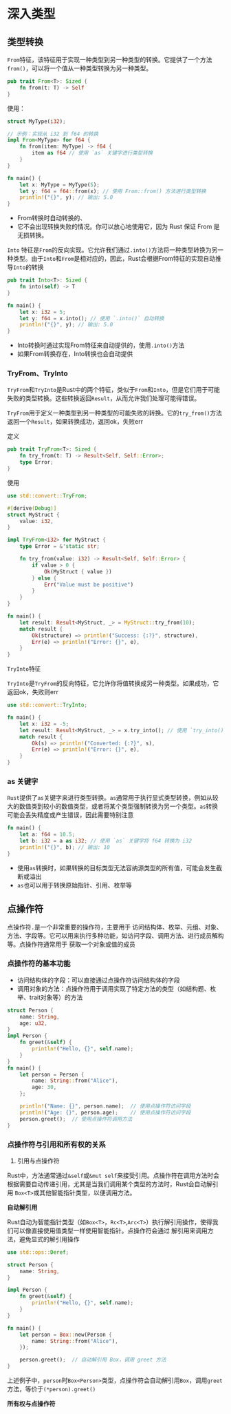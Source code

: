 # 深入类型

## 类型转换

`From`特征，该特征用于实现一种类型到另一种类型的转换。它提供了一个方法`from()`，可以将一个值从一种类型转换为另一种类型。

```rust
pub trait From<T>: Sized {
    fn from(t: T) -> Self
}
```

使用：

```rust
struct MyType(i32);

// 示例：实现从 i32 到 f64 的转换
impl From<MyType> for f64 {
    fn from(item: MyType) -> f64 {
        item as f64 // 使用 `as` 关键字进行类型转换
    }
}

fn main() {
    let x: MyType = MyType(5);
    let y: f64 = f64::from(x); // 使用 From::from() 方法进行类型转换
    println!("{}", y); // 输出: 5.0
}

```

- From转换时自动转换的、
- 它不会出现转换失败的情况。你可以放心地使用它，因为 Rust 保证 From 是无损转换。

`Into` 特征是`From`的反向实现。它允许我们通过`.into()`方法将一种类型转换为另一种类型。由于`Into`和`From`是相对应的，因此，Rust会根据From特征的实现自动推导`Into`的转换

```rust
pub trait Into<T>: Sized {
    fn into(self) -> T
}
```

```rust
fn main() {
    let x: i32 = 5;
    let y: f64 = x.into(); // 使用 `.into()` 自动转换
    println!("{}", y); // 输出: 5.0
}

```

- Into转换时通过实现From特征来自动提供的，使用`.into()`方法
- 如果From转换存在，Into转换也会自动提供

### TryFrom、TryInto

`TryFrom`和`TryInto`是Rust中的两个特征，类似于`From`和`Into`，但是它们用于可能失败的类型转换。这些转换返回`Result`，从而允许我们处理可能得错误。

`TryFrom`用于定义一种类型到另一种类型的可能失败的转换。它的`try_from()`方法返回一个`Result`，如果转换成功，返回ok，失败err

定义

```rust
pub trait TryFrom<T>: Sized {
    fn try_from(t: T) -> Result<Self, Self::Error>;
    type Error;
}

```

使用

```rust
use std::convert::TryFrom;

#[derive(Debug)]
struct MyStruct {
    value: i32,
}

impl TryFrom<i32> for MyStruct {
    type Error = &'static str;

    fn try_from(value: i32) -> Result<Self, Self::Error> {
        if value > 0 {
            Ok(MyStruct { value })
        } else {
            Err("Value must be positive")
        }
    }
}

fn main() {
    let result: Result<MyStruct, _> = MyStruct::try_from(10);
    match result {
        Ok(structure) => println!("Success: {:?}", structure),
        Err(e) => println!("Error: {}", e),
    }
}

```

`TryInto`特征

`TryInto`是`TryFrom`的反向特征，它允许你将值转换成另一种类型。如果成功，它返回ok，失败则err

```rust
use std::convert::TryInto;

fn main() {
    let x: i32 = -5;
    let result: Result<MyStruct, _> = x.try_into(); // 使用 `try_into()` 进行转换
    match result {
        Ok(s) => println!("Converted: {:?}", s),
        Err(e) => println!("Error: {}", e),
    }
}

```

### as 关键字

`Rust`提供了`as`关键字来进行类型转换。`as`通常用于执行显式类型转换，例如从较大的数值类到较小的数值类型，或者将某个类型强制转换为另一个类型。`as`转换可能会丢失精度或产生错误，因此需要特别注意

```rust
fn main() {
    let a: f64 = 10.5;
    let b: i32 = a as i32; // 使用 `as` 关键字将 f64 转换为 i32
    println!("{}", b); // 输出: 10
}

```

- 使用`as`转换时，如果转换的目标类型无法容纳源类型的所有值，可能会发生截断或溢出
- `as`也可以用于转换原始指针、引用、枚举等

## 点操作符

点操作符`.`是一个非常重要的操作符，主要用于 访问结构体、枚举、元组、对象、方法、字段等。它可以用来执行多种功能，如访问字段、调用方法、进行成员解构等。点操作符通常用于
获取一个对象或值的成员

### 点操作符的基本功能

- 访问结构体的字段：可以直接通过点操作符访问结构体的字段
- 调用对象的方法：点操作符用于调用实现了特定方法的类型（如结构题、枚举、trait对象等）的方法

```rust
struct Person {
    name: String,
    age: u32,
}
impl Person {
    fn greet(&self) {
        println!("Hello, {}", self.name);
    }
}
fn main() {
    let person = Person {
        name: String::from("Alice"),
        age: 30,
    };

    println!("Name: {}", person.name);  // 使用点操作符访问字段
    println!("Age: {}", person.age);    // 使用点操作符访问字段
    person.greet();  // 使用点操作符调用方法
}

```

### 点操作符与引用和所有权的关系

1. 引用与点操作符

Rust中，方法通常通过`&self`或`&mut self`来接受引用。点操作符在调用方法时会根据需要自动传递引用，尤其是当我们调用某个类型的方法时，Rust会自动解引用
`Box<T>`或其他智能指针类型，以便调用方法。

**自动解引用**

Rust自动为智能指针类型（如`Box<T>`，`Rc<T>`,`Arc<T>`）执行解引用操作，使得我们可以像直接使用值类型一样使用智能指针。点操作符会通过
解引用来调用方法，避免显式的解引用操作

```rust
use std::ops::Deref;

struct Person {
    name: String,
}

impl Person {
    fn greet(&self) {
        println!("Hello, {}", self.name);
    }
}

fn main() {
    let person = Box::new(Person {
        name: String::from("Alice"),
    });

    person.greet();  // 自动解引用 Box，调用 greet 方法
}

```

上述例子中，`person`时`Box<Person>`类型，点操作符会自动解引用`Box`，调用`greet`方法，等价于`(*person).greet()`

**所有权与点操作符**
